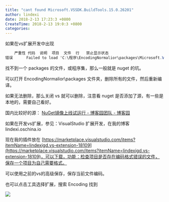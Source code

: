 ```yaml
---
title: "cant found Microsoft.VSSDK.BuildTools.15.0.26201"
author: lindexi
date: 2018-2-13 17:23:3 +0800
CreateTime: 2018-2-13 19:0:3 +0800
categories: 
---
```


如果在vs扩展开发中出现
```csharp
    严重性 代码  说明  项目  文件  行   禁止显示状态
错误      Failed to load 'C:\程序\EncodingNormalior\packages\Microsoft.VSSDK.BuildTools.15.0.26201\tools\VSSDK\bin\VSCT.exe' Assembly. 未能加载文件或程序集“file:///C:\程序\EncodingNormalior\packages\Microsoft.VSSDK.BuildTools.15.0.26201\tools\VSSDK\bin\VSCT.exe”或它的某一个依赖项。系统找不到指定的文件。   EncodingNormalizerVsx
```

<!--more-->



<!-- csdn -->

找不到一个 packages 的文件，或程序集，那么一般就是 nuget 的坑。

可以打开 EncodingNormalior\packages 文件夹，删除所有的文件，然后重新编译。

如果无法删除，那么关闭 vs 就可以删除，注意看 nuget 是否添加了源，有一些是本地的，需要自己看好。

国内比较好的源： [NuGet镜像上线试运行 - 博客园团队 - 博客园](http://www.cnblogs.com/cmt/p/nuget-mirror.html)

如果在开发vs扩展，参见：VisualStudio 扩展开发，在我的博客 lindexi.oschina.io

现在我的插件放在 [https://marketplace.visualstudio.com/items?itemName=lindexigd.vs-extension-18109](https://marketplace.visualstudio.com/items?itemName=lindexigd.vs-extension-18109)，可以下载，功能：检查项目是否存在编码格式错误的文件，保存一个项目为自己需要格式。

可以使用之前的vs的高级保存，保存当前文件编码。

也可以点击工具选择扩展，搜索 Encoding 找到

![](http://7xqpl8.com1.z0.glb.clouddn.com/34fdad35-5dfe-a75b-2b4b-8c5e313038e2%2F201766173231.jpg)

